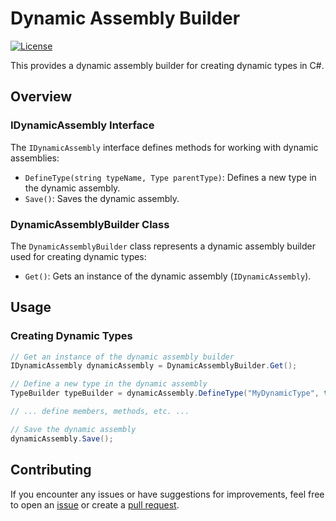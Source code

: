 # Dynamic Assembly Builder

[![License](https://img.shields.io/badge/License-MIT-blue.svg)](LICENSE)

This provides a dynamic assembly builder for creating dynamic types in C#.

## Overview

### IDynamicAssembly Interface

The `IDynamicAssembly` interface defines methods for working with dynamic assemblies:

- `DefineType(string typeName, Type parentType)`: Defines a new type in the dynamic assembly.
- `Save()`: Saves the dynamic assembly.

### DynamicAssemblyBuilder Class

The `DynamicAssemblyBuilder` class represents a dynamic assembly builder used for creating dynamic types:

- `Get()`: Gets an instance of the dynamic assembly (`IDynamicAssembly`).
  
## Usage

### Creating Dynamic Types

```csharp
// Get an instance of the dynamic assembly builder
IDynamicAssembly dynamicAssembly = DynamicAssemblyBuilder.Get();

// Define a new type in the dynamic assembly
TypeBuilder typeBuilder = dynamicAssembly.DefineType("MyDynamicType", typeof(object));

// ... define members, methods, etc. ...

// Save the dynamic assembly
dynamicAssembly.Save();
```

## Contributing

If you encounter any issues or have suggestions for improvements, feel free to open an [issue](../../issues) or create a [pull request](../../pulls).
